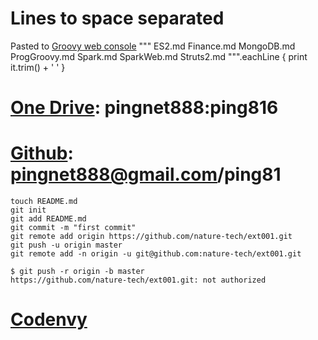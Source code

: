 # Lines to space separated
Pasted to [Groovy web console](https://groovyconsole.appspot.com/)
​"""	ES2.md	Finance.md
MongoDB.md
ProgGroovy.md
Spark.md
SparkWeb.md
Struts2.md
""".eachLine { print it.trim() + ' ' }
​


# [One Drive](https://onedrive.live.com): pingnet888:ping816

# [Github](https://github.com/nature-tech/ext001): pingnet888@gmail.com/ping81
	touch README.md
	git init
	git add README.md
	git commit -m "first commit"
	git remote add origin https://github.com/nature-tech/ext001.git
	git push -u origin master
	git remote add -n origin -u git@github.com:nature-tech/ext001.git

	$ git push -r origin -b master
	https://github.com/nature-tech/ext001.git: not authorized

# [Codenvy](https://codenvy.com)


